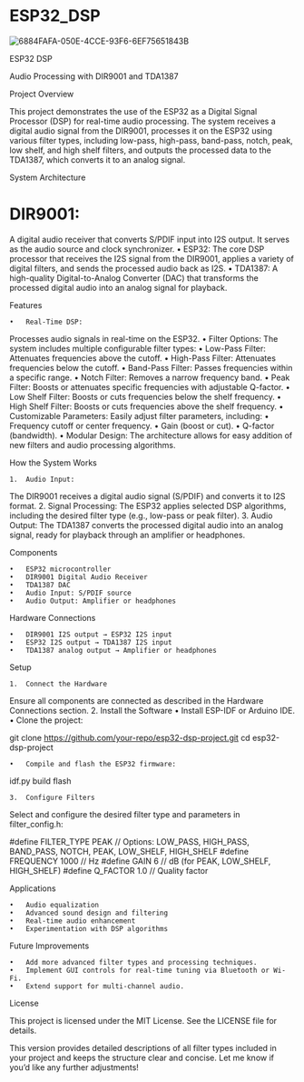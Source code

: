 # ESP32_DSP
![6884FAFA-050E-4CCE-93F6-6EF75651843B](https://github.com/user-attachments/assets/f2c9d4b0-3d23-4239-8961-3bb2ab004d40)

ESP32 DSP 

Audio Processing with DIR9001 and TDA1387

Project Overview

This project demonstrates the use of the ESP32 as a Digital Signal Processor (DSP) for real-time audio processing. The system receives a digital audio signal from the DIR9001, processes it on the ESP32 using various filter types, including low-pass, high-pass, band-pass, notch, peak, low shelf, and high shelf filters, and outputs the processed data to the TDA1387, which converts it to an analog signal.

System Architecture

# DIR9001:
A digital audio receiver that converts S/PDIF input into I2S output. It serves as the audio source and clock synchronizer.
	•	ESP32:
The core DSP processor that receives the I2S signal from the DIR9001, applies a variety of digital filters, and sends the processed audio back as I2S.
	•	TDA1387:
A high-quality Digital-to-Analog Converter (DAC) that transforms the processed digital audio into an analog signal for playback.

Features

	•	Real-Time DSP:
Processes audio signals in real-time on the ESP32.
	•	Filter Options:
The system includes multiple configurable filter types:
	•	Low-Pass Filter: Attenuates frequencies above the cutoff.
	•	High-Pass Filter: Attenuates frequencies below the cutoff.
	•	Band-Pass Filter: Passes frequencies within a specific range.
	•	Notch Filter: Removes a narrow frequency band.
	•	Peak Filter: Boosts or attenuates specific frequencies with adjustable Q-factor.
	•	Low Shelf Filter: Boosts or cuts frequencies below the shelf frequency.
	•	High Shelf Filter: Boosts or cuts frequencies above the shelf frequency.
	•	Customizable Parameters:
Easily adjust filter parameters, including:
	•	Frequency cutoff or center frequency.
	•	Gain (boost or cut).
	•	Q-factor (bandwidth).
	•	Modular Design:
The architecture allows for easy addition of new filters and audio processing algorithms.

How the System Works

	1.	Audio Input:
The DIR9001 receives a digital audio signal (S/PDIF) and converts it to I2S format.
	2.	Signal Processing:
The ESP32 applies selected DSP algorithms, including the desired filter type (e.g., low-pass or peak filter).
	3.	Audio Output:
The TDA1387 converts the processed digital audio into an analog signal, ready for playback through an amplifier or headphones.

Components

	•	ESP32 microcontroller
	•	DIR9001 Digital Audio Receiver
	•	TDA1387 DAC
	•	Audio Input: S/PDIF source
	•	Audio Output: Amplifier or headphones

Hardware Connections

	•	DIR9001 I2S output → ESP32 I2S input
	•	ESP32 I2S output → TDA1387 I2S input
	•	TDA1387 analog output → Amplifier or headphones

Setup

	1.	Connect the Hardware
Ensure all components are connected as described in the Hardware Connections section.
	2.	Install the Software
	•	Install ESP-IDF or Arduino IDE.
	•	Clone the project:

git clone https://github.com/your-repo/esp32-dsp-project.git
cd esp32-dsp-project


	•	Compile and flash the ESP32 firmware:

idf.py build flash


	3.	Configure Filters
Select and configure the desired filter type and parameters in filter_config.h:

#define FILTER_TYPE PEAK       // Options: LOW_PASS, HIGH_PASS, BAND_PASS, NOTCH, PEAK, LOW_SHELF, HIGH_SHELF
#define FREQUENCY 1000         // Hz
#define GAIN 6                 // dB (for PEAK, LOW_SHELF, HIGH_SHELF)
#define Q_FACTOR 1.0           // Quality factor

Applications

	•	Audio equalization
	•	Advanced sound design and filtering
	•	Real-time audio enhancement
	•	Experimentation with DSP algorithms

Future Improvements

	•	Add more advanced filter types and processing techniques.
	•	Implement GUI controls for real-time tuning via Bluetooth or Wi-Fi.
	•	Extend support for multi-channel audio.

License

This project is licensed under the MIT License. See the LICENSE file for details.

This version provides detailed descriptions of all filter types included in your project and keeps the structure clear and concise. Let me know if you’d like any further adjustments!
